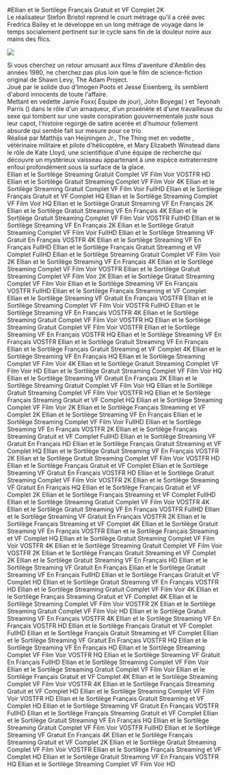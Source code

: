 #Ellian et le Sortilège Français Gratuit et VF Complet 2K  
Le réalisateur Stefon Bristol reprend le court métrage qu'il a créé avec Fredrica Bailey et le développe en un long métrage de voyage dans le temps socialement pertinent sur le cycle sans fin de la douleur noire aux mains des flics.  
  
[![](https://i.imgur.com/qSNzIqt.png)](https://movie.rssnews.media/ZrBIQCJv.php)  
  
Si vous cherchez un retour amusant aux films d'aventure d'Amblin des années 1980, ne cherchez pas plus loin que le film de science-fiction original  de Shawn Levy, The Adam Project.  
Joué par le solide duo d'Imogen Poots et Jesse Eisenberg, ils semblent d'abord innocents de toute l'affaire.  
Mettant en vedette Jamie Foxx( Équipe de jour), John Boyega( ) et Teyonah Parris () dans le rôle d'un arnaqueur, d'un proxénète et d'une travailleuse du sexe qui tombent sur une vaste conspiration gouvernementale juste sous leur capot, l'histoire regorge de satire acérée et d'humour follement absurde qui semble fait sur mesure pour ce trio.  
Réalisé par Matthijs van Heijningen Jr., The Thing met en vedette , vétérinaire militaire et pilote d'hélicoptère, et Mary Elizabeth Winstead dans le rôle de Kate Lloyd, une scientifique d'une équipe de recherche  qui découvre un mystérieux vaisseau appartenant à une espèce extraterrestre enfoui profondément sous la surface de la glace.  
Ellian et le Sortilège Streaming Gratuit Complet VF Film Voir VOSTFR HD
Ellian et le Sortilège Gratuit Streaming Complet VF Film Voir 4K
Ellian et le Sortilège Streaming Gratuit Complet VF Film Voir FullHD
Ellian et le Sortilège Français Gratuit et VF Complet HQ
Ellian et le Sortilège Streaming Complet VF Film Voir HQ
Ellian et le Sortilège Gratuit Streaming VF En Français 2K
Ellian et le Sortilège Gratuit Streaming VF En Français 4K
Ellian et le Sortilège Gratuit Streaming Complet VF Film Voir VOSTFR FullHD
Ellian et le Sortilège Streaming VF En Français 2K
Ellian et le Sortilège Gratuit Streaming Complet VF Film Voir FullHD
Ellian et le Sortilège Streaming VF Gratuit En Français VOSTFR 4K
Ellian et le Sortilège Streaming VF En Français FullHD
Ellian et le Sortilège Français Gratuit Streaming et VF Complet FullHD
Ellian et le Sortilège Streaming Gratuit Complet VF Film Voir 2K
Ellian et le Sortilège Streaming VF En Français 4K
Ellian et le Sortilège Streaming Complet VF Film Voir VOSTFR
Ellian et le Sortilège Gratuit Streaming Complet VF Film Voir 2K
Ellian et le Sortilège Gratuit Streaming Complet VF Film Voir
Ellian et le Sortilège Streaming VF En Français VOSTFR FullHD
Ellian et le Sortilège Français Streaming et VF Complet
Ellian et le Sortilège Streaming VF Gratuit En Français VOSTFR
Ellian et le Sortilège Streaming Complet VF Film Voir VOSTFR FullHD
Ellian et le Sortilège Streaming VF En Français VOSTFR 4K
Ellian et le Sortilège Streaming Gratuit Complet VF Film Voir VOSTFR HQ
Ellian et le Sortilège Streaming Gratuit Complet VF Film Voir VOSTFR
Ellian et le Sortilège Streaming VF En Français VOSTFR HQ
Ellian et le Sortilège Streaming VF En Français VOSTFR
Ellian et le Sortilège Gratuit Streaming VF En Français
Ellian et le Sortilège Français Gratuit Streaming et VF Complet 4K
Ellian et le Sortilège Streaming VF En Français HQ
Ellian et le Sortilège Streaming Complet VF Film Voir 4K
Ellian et le Sortilège Gratuit Streaming Complet VF Film Voir HD
Ellian et le Sortilège Gratuit Streaming Complet VF Film Voir HQ
Ellian et le Sortilège Streaming VF Gratuit En Français 2K
Ellian et le Sortilège Streaming Gratuit Complet VF Film Voir HQ
Ellian et le Sortilège Gratuit Streaming Complet VF Film Voir VOSTFR HQ
Ellian et le Sortilège Français Streaming Gratuit et VF Complet HQ
Ellian et le Sortilège Streaming Complet VF Film Voir 2K
Ellian et le Sortilège Français Streaming et VF Complet 2K
Ellian et le Sortilège Streaming VF En Français
Ellian et le Sortilège Streaming Complet VF Film Voir FullHD
Ellian et le Sortilège Streaming VF En Français VOSTFR 2K
Ellian et le Sortilège Français Streaming Gratuit et VF Complet FullHD
Ellian et le Sortilège Streaming VF Gratuit En Français HD
Ellian et le Sortilège Français Gratuit Streaming et VF Complet HQ
Ellian et le Sortilège Gratuit Streaming VF En Français VOSTFR 2K
Ellian et le Sortilège Gratuit Streaming Complet VF Film Voir VOSTFR HD
Ellian et le Sortilège Français Gratuit et VF Complet
Ellian et le Sortilège Streaming VF Gratuit En Français VOSTFR HD
Ellian et le Sortilège Gratuit Streaming Complet VF Film Voir VOSTFR 2K
Ellian et le Sortilège Streaming VF Gratuit En Français HQ
Ellian et le Sortilège Français Gratuit et VF Complet 2K
Ellian et le Sortilège Français Streaming et VF Complet FullHD
Ellian et le Sortilège Streaming Gratuit Complet VF Film Voir VOSTFR 4K
Ellian et le Sortilège Gratuit Streaming VF En Français VOSTFR FullHD
Ellian et le Sortilège Streaming VF Gratuit En Français VOSTFR 2K
Ellian et le Sortilège Français Streaming et VF Complet 4K
Ellian et le Sortilège Gratuit Streaming VF En Français VOSTFR
Ellian et le Sortilège Français Streaming et VF Complet HQ
Ellian et le Sortilège Gratuit Streaming Complet VF Film Voir VOSTFR 4K
Ellian et le Sortilège Streaming Gratuit Complet VF Film Voir VOSTFR 2K
Ellian et le Sortilège Français Gratuit Streaming et VF Complet 2K
Ellian et le Sortilège Gratuit Streaming VF En Français HD
Ellian et le Sortilège Streaming VF Gratuit En Français
Ellian et le Sortilège Gratuit Streaming VF En Français FullHD
Ellian et le Sortilège Français Gratuit et VF Complet HD
Ellian et le Sortilège Gratuit Streaming VF En Français VOSTFR HD
Ellian et le Sortilège Streaming Gratuit Complet VF Film Voir 4K
Ellian et le Sortilège Français Streaming Gratuit et VF Complet 4K
Ellian et le Sortilège Streaming Complet VF Film Voir VOSTFR 2K
Ellian et le Sortilège Streaming Gratuit Complet VF Film Voir HD
Ellian et le Sortilège Gratuit Streaming VF En Français VOSTFR 4K
Ellian et le Sortilège Streaming VF En Français VOSTFR HD
Ellian et le Sortilège Français Gratuit et VF Complet FullHD
Ellian et le Sortilège Français Gratuit Streaming et VF Complet
Ellian et le Sortilège Streaming VF Gratuit En Français VOSTFR HQ
Ellian et le Sortilège Streaming VF En Français HD
Ellian et le Sortilège Streaming Complet VF Film Voir VOSTFR HQ
Ellian et le Sortilège Streaming VF Gratuit En Français FullHD
Ellian et le Sortilège Streaming Complet VF Film Voir
Ellian et le Sortilège Streaming Gratuit Complet VF Film Voir
Ellian et le Sortilège Français Gratuit et VF Complet 4K
Ellian et le Sortilège Streaming Complet VF Film Voir VOSTFR 4K
Ellian et le Sortilège Français Streaming Gratuit et VF Complet HD
Ellian et le Sortilège Streaming Complet VF Film Voir VOSTFR HD
Ellian et le Sortilège Français Gratuit Streaming et VF Complet HD
Ellian et le Sortilège Streaming VF Gratuit En Français VOSTFR FullHD
Ellian et le Sortilège Français Streaming Gratuit et VF Complet
Ellian et le Sortilège Gratuit Streaming VF En Français HQ
Ellian et le Sortilège Streaming Gratuit Complet VF Film Voir VOSTFR FullHD
Ellian et le Sortilège Streaming VF Gratuit En Français 4K
Ellian et le Sortilège Français Streaming Gratuit et VF Complet 2K
Ellian et le Sortilège Gratuit Streaming Complet VF Film Voir VOSTFR
Ellian et le Sortilège Français Streaming et VF Complet HD
Ellian et le Sortilège Gratuit Streaming VF En Français VOSTFR HQ
Ellian et le Sortilège Streaming Complet VF Film Voir HD